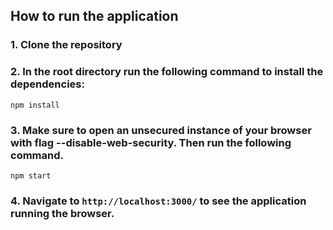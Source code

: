 ## How to run the application

### 1. Clone the repository

### 2. In the root directory run the following command to install the dependencies:

`npm install`

### 3. Make sure to open an unsecured instance of your browser with flag --disable-web-security. Then run the following command.

`npm start`

### 4. Navigate to `http://localhost:3000/` to see the application running the browser.
